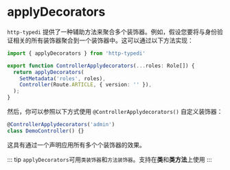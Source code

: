 # applyDecorators

`http-typedi` 提供了一种辅助方法来聚合多个装饰器。例如，假设您要将与身份验证相关的所有装饰器聚合到一个装饰器中。这可以通过以下方法实现：

```ts
import { applyDecorators } from 'http-typedi'

export function ControllerApplydecorators(...roles: Role[]) {
  return applyDecorators(
    SetMetadata('roles', roles),
    Controller(Route.ARTICLE, { version: '' }),
  );
}
```

然后，你可以参照以下方式使用 `@ControllerApplydecorators()` 自定义装饰器：

```ts
@ControllerApplydecorators('admin')
class DemoController() {}
```

这具有通过一个声明应用所有多个个装饰器的效果。

::: tip
`applyDecorators`可用`类装饰器`和`方法装饰器`。支持在**类**和**类方法**上使用
:::